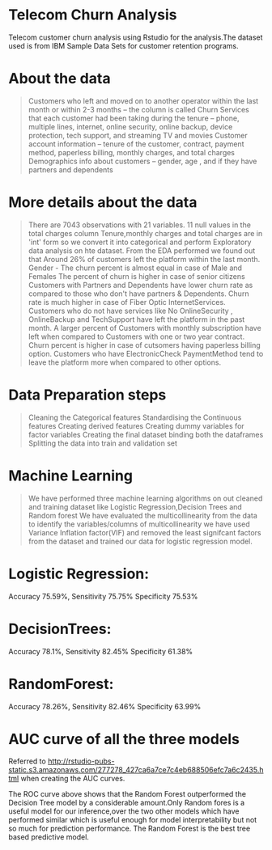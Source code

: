 # Telecom Churn Analysis

Telecom customer churn analysis using Rstudio for the analysis.The dataset used is from IBM Sample Data Sets for customer retention programs. 

# About the data

> Customers who left  and moved on to another operator within the last month or within 2-3 months – the column is called Churn
> Services that each customer had been taking during the tenure – phone, multiple lines, internet, online security, online backup, device protection, tech support, and streaming TV and movies
> Customer account information – tenure of the customer, contract, payment method, paperless billing, monthly charges, and total charges
> Demographics info about customers – gender, age , and if they have partners and dependents

# More details about the data

> There are 7043 observations with 21 variables.
> 11 null values in the total charges column
> Tenure,monthly charges and total charges are in 'int' form so we convert it into categorical and perform Exploratory data analysis on hte dataset.
> From the EDA performed we found out that Around 26% of customers left the platform within the last month.
> Gender - The churn percent is almost equal in case of Male and Females
> The percent of churn is higher in case of senior citizens
> Customers with Partners and Dependents have lower churn rate as compared to those who don't have partners & Dependents.
> Churn rate is much higher in case of Fiber Optic InternetServices.
> Customers who do not have services like No OnlineSecurity , OnlineBackup and TechSupport have left the platform in the past month.
> A larger percent of Customers with monthly subscription have left when compared to Customers with one or two year contract.
> Churn percent is higher in case of cutsomers having paperless billing option.
> Customers who have ElectronicCheck PaymentMethod tend to leave the platform more when compared to other options.


# Data Preparation steps

> Cleaning the Categorical features
> Standardising the Continuous features
> Creating derived features
> Creating dummy variables for factor variables
> Creating the final dataset binding both the dataframes
> Splitting the data into train and validation set

# Machine Learning 

> We have performed three machine learning algorithms on out cleaned and training dataset like Logistic Regression,Decision Trees and Random forest
> We have evaluated the multicollinearity from the data to identify the variables/columns of multicollinearity we have used Variance Inflation factor(VIF) and removed the least   signifcant factors from the dataset and trained our data for logistic regression model.

# Logistic Regression:
Accuracy 75.59%,
Sensitivity 75.75%
Specificity 75.53%

# DecisionTrees:
Accuracy 78.1%,
Sensitivity 82.45%
Specificity 61.38%

# RandomForest:

Accuracy 78.26%,
Sensitivity 82.46%
Specificity 63.99%


# AUC curve of all the three models

Referred to http://rstudio-pubs-static.s3.amazonaws.com/277278_427ca6a7ce7c4eb688506efc7a6c2435.html when creating the AUC curves.

The ROC curve above shows that the Random Forest outperformed the Decision Tree model by a considerable amount.Only Random fores is a useful model for our inference,over the two other models which have performed similar which is useful enough for model interpretability but not so much for prediction performance. The Random Forest is the best tree based predictive model.








